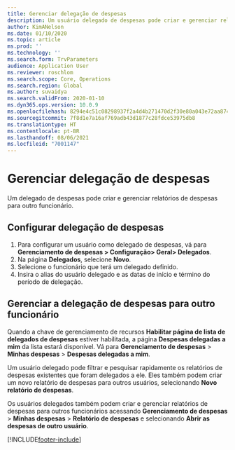 ```yaml
---
title: Gerenciar delegação de despesas
description: Um usuário delegado de despesas pode criar e gerenciar relatórios de despesas para outro funcionário da organização.
author: KimANelson
ms.date: 01/10/2020
ms.topic: article
ms.prod: ''
ms.technology: ''
ms.search.form: TrvParameters
audience: Application User
ms.reviewer: roschlom
ms.search.scope: Core, Operations
ms.search.region: Global
ms.author: suvaidya
ms.search.validFrom: 2020-01-10
ms.dyn365.ops.version: 10.0.9
ms.openlocfilehash: 8294e4c51c08298937f2a4d4b271470d2f30e80a043e72aa874aa91306ac6712
ms.sourcegitcommit: 7f8d1e7a16af769adb43d1877c28fdce53975db8
ms.translationtype: HT
ms.contentlocale: pt-BR
ms.lasthandoff: 08/06/2021
ms.locfileid: "7001147"
---
```

# <a name="manage-expense-delegation"></a>Gerenciar delegação de despesas

Um delegado de despesas pode criar e gerenciar relatórios de despesas para outro funcionário.

## <a name="configure-expense-delegation"></a>Configurar delegação de despesas

1. Para configurar um usuário como delegado de despesas, vá para **Gerenciamento de despesas > Configuração> Geral> Delegados**.
2. Na página **Delegados**, selecione **Novo**.
3. Selecione o funcionário que terá um delegado definido. 
4. Insira o alias do usuário delegado e as datas de início e término do período de delegação.

## <a name="manage-expense-delegation-for-another-employee"></a>Gerenciar a delegação de despesas para outro funcionário

Quando a chave de gerenciamento de recursos **Habilitar página de lista de delegados de despesas** estiver habilitada, a página **Despesas delegadas a mim** da lista estará disponível. Vá para **Gerenciamento de despesas** > **Minhas despesas** > **Despesas delegadas a mim**.

Um usuário delegado pode filtrar e pesquisar rapidamente os relatórios de despesas existentes que foram delegados a ele. Eles também podem criar um novo relatório de despesas para outros usuários, selecionando **Novo relatório de despesas**.

Os usuários delegados também podem criar e gerenciar relatórios de despesas para outros funcionários acessando **Gerenciamento de despesas** > **Minhas despesas** > **Relatório de despesas** e selecionando **Abrir as despesas de outro usuário**.


[!INCLUDE[footer-include](../includes/footer-banner.md)]